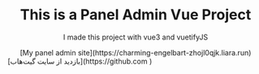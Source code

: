 <div align="center">
  <h1>This is a Panel Admin Vue Project</h1>
  <p>I made this project with vue3 and vuetifyJS</p>
  [My panel admin site](https://charming-engelbart-zhojl0qjk.liara.run)
</div>
[بازدید از سایت گیت‌هاب](https://github.com )
